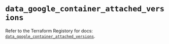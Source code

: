 # `data_google_container_attached_versions`

Refer to the Terraform Registory for docs: [`data_google_container_attached_versions`](https://registry.terraform.io/providers/hashicorp/google-beta/4.75.0/docs/data-sources/google_container_attached_versions).
